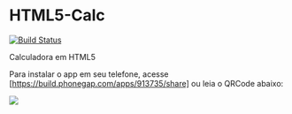HTML5-Calc
==========
[![Build Status](https://travis-ci.org/alexgibson/notify.js.png?branch=master)](https://github.com/miamarti/HTML5-Calc.git)

Calculadora em HTML5

Para instalar o app em seu telefone, acesse [https://build.phonegap.com/apps/913735/share] ou leia o QRCode abaixo:

<img src="https://chart.googleapis.com/chart?chs=300x300&cht=qr&chl=http://build.phonegap.com/apps/913735/install/?qr_key=pyMzCCE2rqBn8vWTS7gV&chld=L|1&choe=UTF-8">
